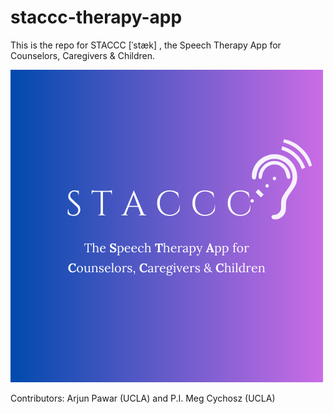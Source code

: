 # staccc-therapy-app

This is the repo for STACCC [ˈstæk] , the Speech Therapy App for Counselors, Caregivers & Children.

![alt text](https://github.com/spoglab-ucla/staccc-therapy-app/blob/main/stacclogo.png)

Contributors: Arjun Pawar (UCLA) and P.I. Meg Cychosz (UCLA)
